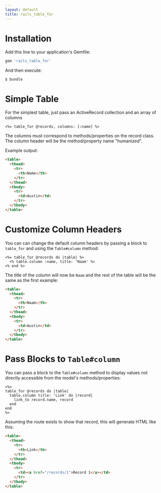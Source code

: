 ```yaml
---
layout: default
title: rails_table_for
---
```



# Installation

Add this line to your application's Gemfile:

```ruby
gem 'rails_table_for'
```

And then execute:

```
$ bundle
```

# Simple Table

For the simplest table, just pass an ActiveRecord collection and an array of columns
```
<%= table_for @records, columns: [:name] %>
```

The columns must correspond to methods/properties on the record class.  The column header
will be the method/property name "humanized".

Example output:
```html
<table>
  <thead>
    <tr>
      <th>Name</th>
    </tr>
  </thead>
  <tbody>
    <tr>
      <td>Austin</td>
    </tr>
  </tbody>
</table>
```

# Customize Column Headers

You can can change the default column headers by passing a block to `table_for` and using the `Table#column` method:

```
<%= table_for @records do |table| %>
  <% table.column :name, title: 'Naam' %>
<% end %>
```

The title of the column will now be `Naam` and the rest of the table will be the same as the first example:
```html
<table>
  <thead>
    <tr>
      <th>Naam</th>
    </tr>
  </thead>
  <tbody>
    <tr>
      <td>Austin</td>
    </tr>
  </tbody>
</table>
```

# Pass Blocks to `Table#column`

You can pass a block to the `Table#column` method to display values not directly accessible
from the model's methods/properties:

```
<%= 
table_for @records do |table|
  table.column title: 'Link' do |record|
    link_to record.name, record
  end
end
%>
```

Assuming the route exists to show that record, this will generate HTML like this:

```html
<table>
  <thead>
    <tr>
      <th>Link</th>
    </tr>
  </thead>
  <tbody>
    <tr>
      <td><a href="/records/1">Record 1</a></td>
    </tr>
  </tbody>
</table>
```